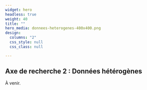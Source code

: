 ```yaml
---
widget: hero
headless: true
weight: 40
title: ""
hero_media: donnees-heterogenes-400x400.png
design:
  columns: "2"
  css_style: null
  css_class: null

---
```


## Axe de recherche 2 : Données hétérogènes

À venir.
